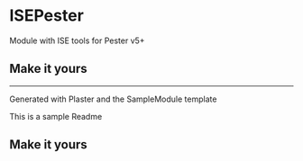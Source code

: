 # ISEPester

Module with ISE tools for Pester v5+

## Make it yours

---
Generated with Plaster and the SampleModule template


This is a sample Readme

## Make it yours
